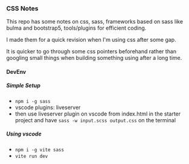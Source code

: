 ### CSS Notes

This repo has some notes on css, sass, frameworks based on sass like bulma and bootstrap5, tools/plugins for efficient coding.

I made them for a quick revision when I'm using css after some gap.

It is quicker to go through some css pointers beforehand rather than googling small things when building something using after a long time.

#### DevEnv
##### Simple Setup
- `npm i -g sass`
-  vscode plugins: liveserver
-  then use liveserver plugin on vscode from index.html in the starter project and have `sass -w input.scss output.css` on the terminal

##### Using vscode
- `npm i -g vite sass`
- `vite run dev`
